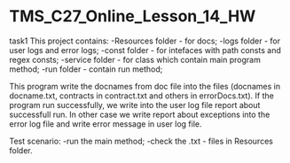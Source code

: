 # TMS_C27_Online_Lesson_14_HW

task1
This project contains:
-Resources folder - for docs;
-logs folder - for user logs and error logs;
-const folder - for intefaces with path consts and regex consts;
-service folder - for class which contain main program method;
-run folder - contain run method;

This program write the docnames from doc file into the files (docnames in docname.txt, contracts in contract.txt and others in errorDocs.txt).
If the program run successfully, we write into the user log file report about successfull run. 
In other case we write report about exceptions into the error log file and write error message in user log file.

Test scenario:
-run the main method;
-check the .txt - files in Resources folder.
